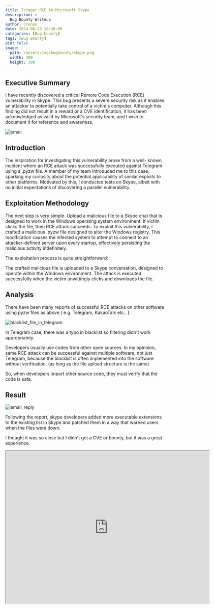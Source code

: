 ```yaml
---
title: Trigger RCE in Microsoft Skype
description: >-
  Bug Bounty Writeup
author: Cronus
date: 2024-06-23 18:26:00 
categories: [Bug bounty]
tags: [Bug Bounty]
pin: false
image:
  path: /assets/img/bugbounty/skype.png
  width: 300
  height: 300
---
```


## Executive Summary
I have recently discovered a critical Remote Code Execution (RCE) vulnerability in Skype. This bug presents a severe security risk as it enables an attacker to potentially take control of a victim's computer. Although this finding did not result in a reward or a CVE identification, it has been acknowledged as valid by Microsoft's security team, and I wish to document it for reference and awareness.

![email](https://github.com/Cr0nu3/RCE_Exploit_in_Microsoft_Skype/assets/68406739/72cbca5f-2509-4349-9227-9d49e9add64b)


## Introduction
The inspiration for investigating this vulnerability arose from a well- known incident where an RCE attack was successfully executed against Telegram using a .pyzw file. A member of my team introduced me to this case, sparking my curiosity about the potential applicability of similar exploits to other platforms. Motivated by this, I conducted tests on Skype, albeit with no initial expectations of discovering a parallel vulnerability.

## Exploitation Methodology
The next step is very simple. Upload a malicious file to a Skype chat that is designed to work in the Windows operating system environment. If victim clicks the file, then RCE attack succeeds. To exploit this vulnerability, I crafted a malicious .pyzw file designed to alter the Windows registry. This modification causes the infected system to attempt to connect to an attacker-defined server upon every startup, effectively persisting the malicious activity indefinitely.

The exploitation process is quite straightforward:

The crafted malicious file is uploaded to a Skype conversation, designed to operate within the Windows environment.
The attack is executed successfully when the victim unwittingly clicks and downloads the file.


## Analysis
There have been many reports of successful RCE attacks on other software using pyzw files as above ( e.g. Telegram, KakaoTalk etc.. ). 

![blacklist_file_in_telegram](https://github.com/Cr0nu3/RCE_Exploit_in_Microsoft_Skype/assets/68406739/c8f5afb7-e72a-4a3b-9b3d-801cb08a2f5a)

In Telegram case, there was a typo in blacklist so flitering didn't work appropriately.

Developers usually use codes from other open sources. In my opinnion, same RCE attack can be successful against multiple software, not just Telegram, because the blacklist is often implemented into the software without verification. (as long as the file upload structure is the same)

So, when developers import other source code, they must verify that the code is safe.

## Result
![email_reply](https://github.com/Cr0nu3/RCE_Exploit_in_Microsoft_Skype/assets/68406739/705cd263-88a0-4ffb-b154-66c95cc48483)

Following the report, skype developers added more executable extensions to the existing list in Skype and patched them in a way that warned users when the files were down. 

I thought it was so close but I didn't get a CVE or bounty, but it was a great experience.

<iframe src="https://drive.google.com/file/d/1hfGizshRLFlvvZxEKozupn1GTpq1ODII/preview" width="640" height="480" allow="autoplay"></iframe>